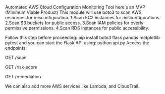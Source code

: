 Automated AWS Cloud Configuration Monitoring Tool
here's an MVP (Minimum Viable Product)
This module will use boto3 to scan AWS resources for misconfiguration.
1.Scan EC2 instances for misconfigurations.
2.Scan S3 buckets for public access.
3.Scan IAM policies for overly permissive permissions.
4.Scan RDS instances for public accessibility.


Follow this step before proceeding: pip install boto3 flask pandas matplotlib pytest
and you can start the Flask API using: python api.py
Access the endpoints:

GET /scan

GET /risk-score

GET /remediation

We can also add more AWS services like Lambda, and CloudTrail.
